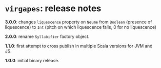 # `virgapes`: release notes

**3.0.0**:  changes `liquescence` property on `Neume` from `Boolean` (presence of liquescence) to `Int` (pitch on which liquescence falls, 0 for no liquescence)

**2.0.0**:  rename `Syllabifier` factory object.

**1.1.0**: first attempt to cross publish in multiple Scala versions for JVM and JS.

**1.0.0**: initial binary release.
